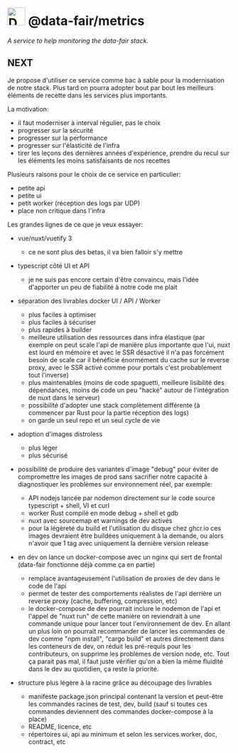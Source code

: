 # <img alt="Data FAIR logo" src="https://cdn.jsdelivr.net/gh/data-fair/data-fair@master/public/assets/logo.svg" width="40"> @data-fair/metrics

*A service to help monitoring the data-fair stack.*

## NEXT

Je propose d'utiliser ce service comme bac à sable pour la modernisation de notre stack. Plus tard on pourra adopter bout par bout les meilleurs éléments de recette dans les services plus importants.

La motivation:
  - il faut moderniser à interval régulier, pas le choix
  - progresser sur la sécurité
  - progresser sur la performance
  - progresser sur l'élasticité de l'infra
  - tirer les leçons des dernières années d'expérience, prendre du recul sur les éléments les moins satisfaisants de nos recettes

Plusieurs raisons pour le choix de ce service en particulier:

  - petite api
  - petite ui
  - petit worker (réception des logs par UDP)
  - place non critique dans l'infra

Les grandes lignes de ce que je veux essayer:

  - vue/nuxt/vuetify 3
    - ce ne sont plus des betas, il va bien falloir s'y mettre
  
  - typescript côté UI et API
    - je ne suis pas encore certain d'être convaincu, mais l'idée d'apporter un peu de fiabilité à notre code me plait
  
  - séparation des livrables docker UI / API / Worker
    - plus faciles à optimiser
    - plus faciles à sécuriser
    - plus rapides à builder
    - meilleure utilisation des ressources dans infra élastique (par exemple on peut scale l'api de manière plus importante que l'ui, nuxt est lourd en mémoire et avec le SSR désactivé il n'a pas forcément besoin de scale car il bénéficie énormément du cache sur le reverse proxy, avec le SSR activé comme pour portals c'est probablement tout l'inverse)
    - plus maintenables (moins de code spaguetti, meilleure lisibilité des dépendances, moins de code un peu "hacké" autour de l'intégration de nuxt dans le serveur)
    - possibilité d'adopter une stack complètement différente (à commencer par Rust pour la partie réception des logs)
    - on garde un seul repo et un seul cycle de vie
  
  - adoption d'images distroless
    - plus léger
    - plus sécurisé
  
  - possibilité de produire des variantes d'image "debug" pour éviter de compromettre les images de prod sans sacrifier notre capacité à diagnostiquer les problèmes sur environnement réel, par exemple:
    - API nodejs lancée par nodemon directement sur le code source typescript + shell, VI et curl
    - worker Rust compilé en mode debug + shell et gdb
    - nuxt avec sourcemap et warnings de dev activés
    - pour la légèreté du build et l'utilisation du disque chez ghcr.io ces images devraient être buildées uniquement à la demande, ou alors n'avoir que 1 tag avec uniquement la dernière version release

  - en dev on lance un docker-compose avec un nginx qui sert de frontal (data-fair fonctionne déjà comme ça en partie)
    - remplace avantageusement l'utilisation de proxies de dev dans le code de l'api
    - permet de tester des comportements réalistes de l'api derrière un reverse proxy (cache, buffering, compression, etc)
    - le docker-compose de dev pourrait inclure le nodemon de l'api et l'appel de "nuxt run" de cette manière on reviendrait à une commande unique pour lancer tout l'environnement de dev. En allant un plus loin on pourrait recommander de lancer les commandes de dev comme "npm install", "cargo build" et autres directement dans les conteneurs de dev, on réduit les pré-requis pour les contributeurs, on supprime les problèmes de version node, etc. Tout ça parait pas mal, il faut juste vérifier qu'on a bien la même fluidité dans le dev au quotidien, ça reste la priorité.

  - structure plus légère à la racine grâce au découpage des livrables
    - manifeste package.json principal contenant la version et peut-être les commandes racines de test, dev, build (sauf si toutes ces commandes deviennent des commandes docker-compose à la place)
    - README, licence, etc
    - répertoires ui, api au minimum et selon les services worker, doc, contract, etc
